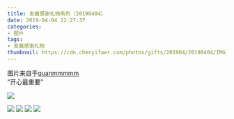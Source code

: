 ```yaml
---
title: 发酱感谢礼物系列（20190404）
date: 2019-04-04 22:27:37
categories:
- 图片
tags:
- 发酱感谢礼物
thumbnail: https://cdn.chenyifaer.com/photos/gifts/201904/20190404/IMG_5886.JPG
---
```


图片来自于<a href="https://weibo.com/p/1005051720171447" target="_blank">quanmmmmm</a><br/> “开心最重要”

![](https://cdn.chenyifaer.com/photos/gifts/201904/20190404/IMG_5886.JPG)

<!--more-->

![](https://cdn.chenyifaer.com/photos/gifts/201904/20190404/IMG_5887.JPG)
![](https://cdn.chenyifaer.com/photos/gifts/201904/20190404/IMG_5888.JPG)
![](https://cdn.chenyifaer.com/photos/gifts/201904/20190404/IMG_5889.JPG)
![](https://cdn.chenyifaer.com/photos/gifts/201904/20190404/IMG_5890.JPG)
